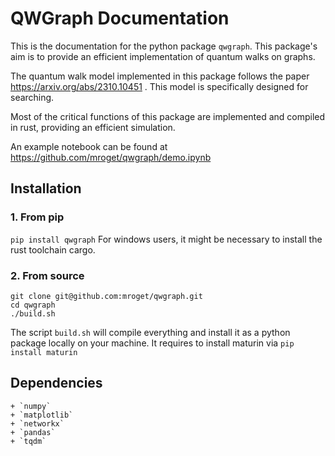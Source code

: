 # QWGraph Documentation

This is the documentation for the python package `qwgraph`. 
This package's aim is to provide an efficient implementation of quantum walks on graphs. 

The quantum walk model implemented in this package follows the paper https://arxiv.org/abs/2310.10451 . This model is specifically designed for searching.

Most of the critical functions of this package are implemented and compiled in rust, providing an efficient simulation.

An example notebook can be found at https://github.com/mroget/qwgraph/demo.ipynb

## Installation
### 1. From pip
`pip install qwgraph`
For windows users, it might be necessary to install the rust toolchain cargo.

### 2. From source
```
git clone git@github.com:mroget/qwgraph.git
cd qwgraph
./build.sh
```
The script `build.sh` will compile everything and install it as a python package locally on your machine. It requires to install maturin via
`pip install maturin`

## Dependencies
	+ `numpy`
	+ `matplotlib`
	+ `networkx`
	+ `pandas`
	+ `tqdm`